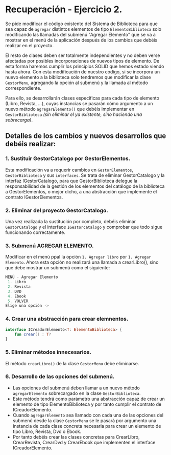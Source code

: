 # Recuperación - Ejercicio 2.

Se pide modificar el código existente del Sistema de Biblioteca para que sea capaz de ```agregar``` distintos elementos de tipo ```ElementoBiblioteca``` solo modificando las llamadas del submenú 
"Agregar Elemento" que se va a mostrar en el menú de la aplicación después de los cambios que debéis realizar en el proyecto.

El resto de clases deben ser totalmente independientes y no deben verse afectadas por posibles incorporaciones de nuevos tipos de elemento. De esta forma haremos cumplir los principios SOLID que 
hemos estado viendo hasta ahora. Con esta modificación de nuestro código, si se incorpora un nuevo elemento a la biblioteca solo tendremos que modificar la clase ```GestorMenu```, agregando la opción 
al submenú y la llamada al método correspondiente.

Para ello, se desarrollarán clases específicas para cada tipo de elemento (Libro, Revista, ...), cuyas instancias se pasarán cómo argumento a un nuevo método ```agregarElemento()``` que debéis implementar
en ```GestorBiblioteca``` *(sin eliminar el ya existente, sino haciendo una sobrecarga)*.

## Detalles de los cambios y nuevos desarrollos que debéis realizar:

### 1. Sustituir GestorCatalogo por GestorElementos.

Esta modificación va a requerir cambios en ```GestorElementos```, ```GestorBiblioteca``` y sus ```interfaces```. Se trata de eliminar GestorCatalogo y la interfaz IGestorCatalogo, para que GestorBiblioteca 
delegue la responsabilidad de la gestión de los elementos del catálogo de la biblioteca a GestorElementos, o mejor dicho, a una abstracción que implemente el contrato IGestorElementos.

### 2. Eliminar del proyecto GestorCatalogo.

Una vez realizada la sustitución por completo, debéis eliminar ```GestorCatalogo``` y el interface ```IGestorcatalogo``` y comprobar que todo sigue funcionando correctamente.

### 3. Submenú AGREGAR ELEMENTO.

Modificar en el menú ppal la opción ```1. Agregar libro``` por ```1. Agregar Elemento```. Ahora esta opción no realizará una llamada a crearLibro(), sino que debe mostrar un submenú como el siguiente:

```kotlin
MENÚ - Agregar Elemento
 1. Libro
 2. Revista
 3. DVD
 4. Ebook
 5. VOLVER
Elige una opción ->
```

### 4. Crear una abstracción para crear elemnentos.

```kotlin
interface ICreadorElemento<T: ElementoBiblioteca> {
    fun crear() : T?
}
```

### 5. Eliminar métodos innecesarios.

El método ```crearLibro()``` de la clase ```GestorMenu``` debe eliminarse.

### 6. Desarrollo de las opciones del submenú.

* Las opciones del submenú deben llamar a un nuevo método ```agregarElemento``` sobrecargado en la clase ```GestorBiblioteca```.
* Este método tendrá como parámetro una abstracción capaz de crear un elemento de tipo ElementoBiblioteca y por tanto cumplir el contrato de ICreadorElemento.
* Cuando ```agregarElemento``` sea llamado con cada una de las opciones del submenú desde la clase ```GestorMenu``` se le pasará por argumento una instancia de cada clase concreta necesaria para crear un elemento de tipo Libro, Revista, Dvd o Ebook.
* Por tanto debéis crear las clases concretas para CrearLibro, CrearRevista, CrearDvd y CrearEbook que implementen el interface ICreadorElemento.

